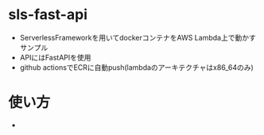 # sls-fast-api
- ServerlessFrameworkを用いてdockerコンテナをAWS Lambda上で動かすサンプル
- APIにはFastAPIを使用
- github actionsでECRに自動push(lambdaのアーキテクチャはx86_64のみ)

# 使い方
- 